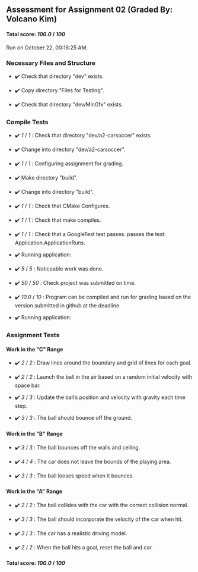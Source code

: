 ## Assessment for Assignment 02 (Graded By: Volcano Kim)

#### Total score: _100.0_ / _100_

Run on October 22, 00:16:25 AM.


### Necessary Files and Structure

+ :heavy_check_mark:  Check that directory "dev" exists.

+ :heavy_check_mark:  Copy directory "Files for Testing".



+ :heavy_check_mark:  Check that directory "dev/MinGfx" exists.


### Compile Tests

+ :heavy_check_mark:  _1_ / _1_ :  Check that directory "dev/a2-carsoccer" exists.

+ :heavy_check_mark:  Change into directory "dev/a2-carsoccer".

+ :heavy_check_mark:  _1_ / _1_ :  Configuring assignment for grading.



+ :heavy_check_mark:  Make directory "build".

+ :heavy_check_mark:  Change into directory "build".

+ :heavy_check_mark:  _1_ / _1_ :  Check that CMake Configures.

+ :heavy_check_mark:  _1_ / _1_ :  Check that make compiles.



+ :heavy_check_mark:  _1_ / _1_ :  Check that a GoogleTest test passes.
    passes the test: Application.ApplicationRuns.



+ :heavy_check_mark:  Running application:



+ :heavy_check_mark:  _5_ / _5_ :  Noticeable work was done.

    

+ :heavy_check_mark:  _50_ / _50_ :  Check project was submitted on time.



+ :heavy_check_mark:  _10.0_ / _10_ :  Program can be compiled and run for grading based on the version submitted in github at the deadline.

    

+ :heavy_check_mark:  Running application:




### Assignment Tests


#### Work in the "C" Range

+ :heavy_check_mark:  _2_ / _2_ :  Draw lines around the boundary and grid of lines for each goal.

    

+ :heavy_check_mark:  _2_ / _2_ :  Launch the ball in the air based on a random initial velocity with space bar.

    

+ :heavy_check_mark:  _3_ / _3_ :  Update the ball’s position and velocity with gravity each time step.

    

+ :heavy_check_mark:  _3_ / _3_ :  The ball should bounce off the ground.

    


#### Work in the "B" Range

+ :heavy_check_mark:  _3_ / _3_ :  The ball bounces off the walls and ceiling.

    

+ :heavy_check_mark:  _4_ / _4_ :  The car does not leave the bounds of the playing area.

    

+ :heavy_check_mark:  _3_ / _3_ :  The ball looses speed when it bounces.

    


#### Work in the "A" Range

+ :heavy_check_mark:  _2_ / _2_ :  The ball collides with the car with the correct collision normal.

    

+ :heavy_check_mark:  _3_ / _3_ :  The ball should incorporate the velocity of the car when hit.

    

+ :heavy_check_mark:  _3_ / _3_ :  The car has a realistic driving model.

    

+ :heavy_check_mark:  _2_ / _2_ :  When the ball hits a goal, reset the ball and car.

    

#### Total score: _100.0_ / _100_

